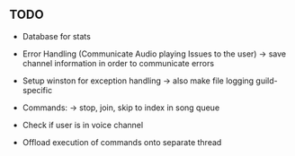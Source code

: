 ## TODO
- Database for stats 
- Error Handling (Communicate Audio playing Issues to the user)
-> save channel information in order to communicate errors
- Setup winston for exception handling 
-> also make file logging guild-specific
- Commands:
-> stop, join, skip to index in song queue

- Check if user is in voice channel
- Offload execution of commands onto separate thread
